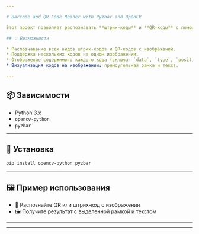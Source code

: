 ```yaml
---

# Barcode and QR Code Reader with Pyzbar and OpenCV

Этот проект позволяет распознавать **штрих-коды** и **QR-коды** с помощью библиотеки [`pyzbar`](https://pypi.org/project/pyzbar/) и отображать результат с помощью [`OpenCV`](https://opencv.org/).

## 💡 Возможности

* Распознавание всех видов штрих-кодов и QR-кодов с изображений.
* Поддержка нескольких кодов на одном изображении.
* Отображение содержимого каждого кода (включая `data`, `type`, `position`).
* Визуализация кодов на изображении: прямоугольная рамка и текст.

---
```


## 📦 Зависимости

* Python 3.x
* `opencv-python`
* `pyzbar`

---

## 🔧 Установка

```bash
pip install opencv-python pyzbar
```

---



## 🖼 Пример использования

* 📸 Распознайте QR или штрих-код с изображения
* 🖼 Получите результат с выделенной рамкой и текстом

---


---

